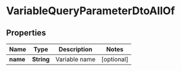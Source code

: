 

# VariableQueryParameterDtoAllOf


## Properties

Name | Type | Description | Notes
------------ | ------------- | ------------- | -------------
**name** | **String** | Variable name |  [optional]



